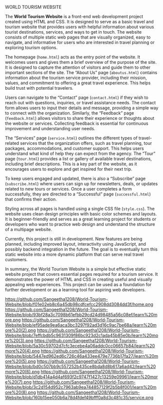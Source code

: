 WORLD TOURISM WEBSITE

The **World Tourism Website** is a front-end web development project created using HTML and CSS. It is designed to serve as a basic travel and tourism website that provides users with helpful information about various tourist destinations, services, and ways to get in touch. The website consists of multiple static web pages that are visually organized, easy to navigate, and informative for users who are interested in travel planning or exploring tourism options.

The homepage (`home.html`) acts as the entry point of the website. It welcomes users and gives them a brief overview of the purpose of the site. It is designed to capture the attention of visitors and guide them to other important sections of the site. The “About Us” page (`aboutus.html`) contains information about the tourism service provider, including their mission, values, and commitment to offering a great travel experience. This helps build trust with potential travelers.

Users can navigate to the “Contact” page (`contact.html`) if they wish to reach out with questions, inquiries, or travel assistance needs. The contact form allows users to input their details and message, providing a simple way to connect with the organization. Similarly, the “Feedback” page (`feedback.html`) allows visitors to share their experience or thoughts about the website or services. Collecting feedback is essential for continuous improvement and understanding user needs.

The “Services” page (`service.html`) outlines the different types of travel-related services that the organization offers, such as travel planning, tour packages, accommodations, and customer support. This helps users understand what kind of help they can expect from the agency. The “Tour” page (`tour.html`) provides a list or gallery of available travel destinations, including brief descriptions. This is a key part of the website, as it encourages users to explore and get inspired for their next trip.

To keep users engaged and updated, there is also a “Subscribe” page (`subscribe.html`) where users can sign up for newsletters, deals, or updates related to new tours or services. Once a user completes a form successfully, they are directed to a “Successful” page (`successful.html`) that confirms their action.

Styling across all pages is handled using a single CSS file (`style.css`). The website uses clean design principles with basic color schemes and layouts. It is beginner-friendly and serves as a great learning project for students or developers who want to practice web design and understand the structure of a multipage website.

Currently, this project is still in development. New features are being planned, including improved layout, interactivity using JavaScript, and possibly backend integration in the future. The goal is to eventually turn this static website into a more dynamic platform that can serve real travel customers.

In summary, the World Tourism Website is a simple but effective static website project that covers essential pages required for a tourism service. It demonstrates the power of HTML and CSS in creating useful and visually appealing web experiences. This project can be used as a foundation for further development or as a learning tool for aspiring web developers.

https://github.com/Sangeetha1208/World-Tourism-Website/blob/f01e02eb8c6a45db98cdfcefcc2908dd3084dd3f/home.png
https://github.com/Sangeetha1208/World-Tourism-Website/blob/93bf28a3c7098b61efbb29cd24d98485a56c08ef/learn%20more.png
https://github.com/Sangeetha1208/World-Tourism-Website/blob/ef95ade9ea6aca3bc3297f92ad3d16c9ac7be68a/learn%20more%20(2).png
https://github.com/Sangeetha1208/World-Tourism-Website/blob/7effcbdb5c9631309f86bc923d2c1ada45b85e0b/learn%20more%20(3).png
https://github.com/Sangeetha1208/World-Tourism-Website/blob/5a30c59702d7cfc3ecebe4a06addc0cc06657b84/learn%20more%20(4).png
https://github.com/Sangeetha1208/World-Tourism-Website/blob/5447ed962ed6c726c46a433ee479e7736b17fa27/learn%20more%20(5).png
https://github.com/Sangeetha1208/World-Tourism-Website/blob/bd0c507bb9c557252b435ce8bda8d8b617a6ad42/learn%20more%20(6).png
https://github.com/Sangeetha1208/World-Tourism-Website/blob/d1db414a4d4af693f2c9747f1427c13259e09961/learn%20more%20(7).png
https://github.com/Sangeetha1208/World-Tourism-Website/blob/3c2d154d952c7963ab9ea744857129f2b5b8f001/learn%20more%20(8).png
https://github.com/Sangeetha1208/World-Tourism-Website/blob/160b15ee050b6a78d4fdef49bfff0a8d3c481c35/service.png



